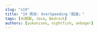 ```yaml
---
slug: "s19"
title: "19 周目: OverSpeeding『超速』"
tags: [长期服, Java, Bedrock]
authors: [yukonisen, nightfish, anbuger]
---
```




<!--truncate-->

